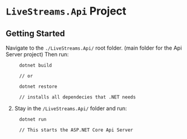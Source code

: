 # `LiveStreams.Api` Project

## Getting Started

Navigate to the `./LiveStreams.Api/` root folder. (main folder for the Api Server project)
Then run:

```
     dotnet build

     // or

     dotnet restore

     // installs all dependecies that .NET needs
```

2.   Stay in the `/LiveStreams.Api/` folder and run:

```
     dotnet run

     // This starts the ASP.NET Core Api Server
```
